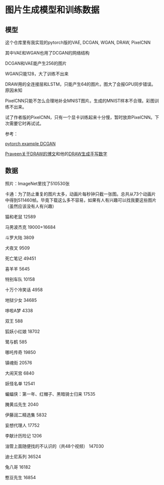 # 图片生成模型和训练数据

## 模型
这个仓库里有我实现的pytorch版的VAE, DCGAN, WGAN, DRAW, PixelCNN

其中VAE和WGAN也用了DCGAN的网络结构

DCGAN和VAE能产生256的图片

WGAN只能128，大了训练不出来

DRAW用的全连接层和LSTM，只能产生64的图片。图大了会报GPU同步错误。原因未知

PixelCNN只能不怎么合理地补全MNIST图片。生成的MNIST样本不合理。彩图训练不出来。

试了作者版的PixelCNN，只有一个显卡训练起来十分慢，暂时放弃PixelCNN。下次需要它时再试试。

参考：

[pytorch example DCGAN](https://github.com/pytorch/examples/tree/master/dcgan)

[Praveen关于DRAW的博文](https://pravn.wordpress.com/2017/09/11/rnncell-modules-in-pytorch-to-implement-draw/)和他的[DRAW生成手写数字](https://github.com/pravn/vae_draw)


## 数据

照片：ImageNet里找了510530张

卡通：为了防止重复的图片太多，动画片每秒钟只截一张图。总共从73个动画片中得到511460帧。毕竟下载这么多不容易，如果有人有兴趣可以找我要这些图片（虽然应该没有人有兴趣）

猫和老鼠 12589

马男波杰克 19000+16684

斗罗大陆 3809

犬夜叉 9509

死亡笔记 49451

喜羊羊 5645

特别车队 10158

十万个冷笑话 4958

地狱少女 34685

哆啦A梦 4338

双王 588

狐妖小红娘 18702

鹭与鹤 585

哪吒传奇 19850

镇魂街 20576

大闹天宫 6840

妖怪名单 12541

蝙蝠侠：第一年、红帽子、黑暗骑士归来 17535

腌黄瓜先生 2040

伊藤润二精选集 5832

妄想代理人 17752

李献计历险记 1206

油管上面随便找的不认识的（共48个视频） 147030

迪士尼系列 36524

兔八哥 16182

憨豆先生 16854
